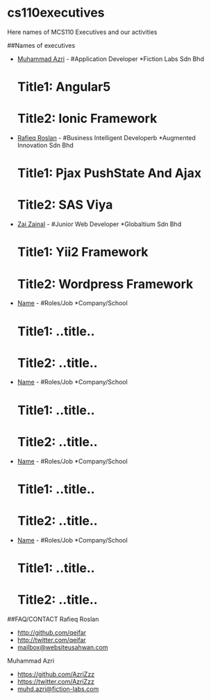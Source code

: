 # cs110executives
Here names of MCS110 Executives and our activities

##Names of executives


* [Muhammad Azri](https://www.linkedin.com/in/azrizzz/) - #Application Developer *Fiction Labs Sdn Bhd<br>
    # Title1: Angular5
    # Title2: Ionic Framework

* [Rafieq Roslan](https://www.linkedin.com/in/rafieq-roslan/) - #Business Intelligent Developerb *Augmented Innovation Sdn Bhd<br>
    # Title1: Pjax PushState And Ajax
    # Title2: SAS Viya

* [Zai Zainal](https://www.linkedin.com/in/mohd-zainurin-syafiq/) - #Junior Web Developer *Globaltium Sdn Bhd<br>
    # Title1: Yii2 Framework
    # Title2: Wordpress Framework
* [Name](linkedin) - #Roles/Job *Company/School<br>
    # Title1: ..title..
    # Title2: ..title..
* [Name](linkedin) - #Roles/Job *Company/School<br>
    # Title1: ..title..
    # Title2: ..title..
* [Name](linkedin) - #Roles/Job *Company/School<br>
    # Title1: ..title..
    # Title2: ..title..
* [Name](linkedin) - #Roles/Job *Company/School<br>
    # Title1: ..title..
    # Title2: ..title..


##FAQ/CONTACT
Rafieq Roslan
- http://github.com/qeifar
- http://twitter.com/qeifar
- mailbox@websiteusahwan.com
 
 Muhammad Azri
 - https://github.com/AzriZzz
 - https://twitter.com/AzriZzz
 - muhd.azri@fiction-labs.com
